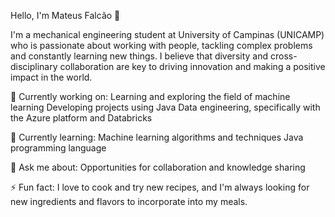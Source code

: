 Hello, I'm Mateus Falcão 👋

I'm a mechanical engineering student at University of Campinas (UNICAMP) who is passionate about working with people, tackling complex problems and constantly learning new things. I believe that diversity and cross-disciplinary collaboration are key to driving innovation and making a positive impact in the world.

🔭 Currently working on:
Learning and exploring the field of machine learning
Developing projects using Java
Data engineering, specifically with the Azure platform and Databricks

🌱 Currently learning:
Machine learning algorithms and techniques
Java programming language

💬 Ask me about:
Opportunities for collaboration and knowledge sharing

⚡ Fun fact:
I love to cook and try new recipes, and I'm always looking for new ingredients and flavors to incorporate into my meals.

